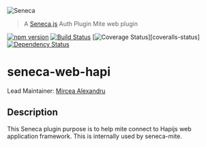 ![Seneca](http://senecajs.org/files/assets/seneca-logo.png)
> A [Seneca.js](http://senecajs.org) Auth Plugin  Mite web plugin

[![npm version][npm-badge]][npm-url]
[![Build Status][travis-badge]][travis-url]
[![Coverage Status][coveralls-badge]][coveralls-status]
[![Dependency Status][david-badge]][david-url]


# seneca-web-hapi

Lead Maintainer: [Mircea Alexandru](https://github.com/mirceaalexandru)

## Description

This Seneca plugin purpose is to help mite connect to Hapijs web application framework. This is internally used by seneca-mite.

[npm-badge]: https://badge.fury.io/js/seneca-web-hapi.svg
[npm-url]: https://badge.fury.io/js/seneca-web-hapi
[travis-badge]: https://api.travis-ci.org/mirceaalexandru/seneca-web-hapi.svg
[travis-url]: https://travis-ci.org/mirceaalexandru/seneca-web-hapi
[coveralls-badge]:https://coveralls.io/repos/mirceaalexandru/seneca-web-hapi/badge.svg?branch=master&service=github
[coveralls-url]: https://coveralls.io/github/mirceaalexandru/seneca-web-hapi?branch=master
[david-badge]: https://david-dm.org/mirceaalexandru/seneca-web-hapi.svg
[david-url]: https://david-dm.org/mirceaalexandru/seneca-web-hapi